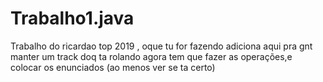 # Trabalho1.java
Trabalho do ricardao top 2019 ,
  oque tu for fazendo adiciona aqui pra gnt manter um track doq ta rolando
agora tem que fazer as operações,e colocar os enunciados (ao menos ver se ta certo)
